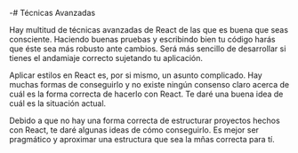 -# Técnicas Avanzadas

Hay multitud de técnicas avanzadas de React de las que es buena que seas consciente. Haciendo buenas pruebas y escribindo bien tu código harás que éste sea más robusto ante cambios. Será más sencillo de desarrollar si tienes el andamiaje correcto sujetando tu aplicación.

Aplicar estilos en React es, por si mismo, un asunto complicado. Hay muchas formas de conseguirlo y no existe ningún consenso claro acerca de cuál es la forma correcta de hacerlo con React. Te daré una buena idea de cuál es la situación actual.

Debido a que no hay una forma correcta de estructurar proyectos hechos con React, te daré algunas ideas de cómo conseguirlo. Es mejor ser pragmático y aproximar una estructura que sea la mñas correcta para tí.
